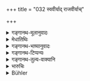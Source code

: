 +++
title = "032 स्ववीर्याद् राजवीर्याच्"

+++

<details><summary>गङ्गानथ-मूलानुवादः</summary>

His own power is more forcible than the King’s power; the twice-born man shall, therefore, punish his enemies by his own power.—(32)
</details>

<details><summary>मेधातिथिः</summary>

राजा कदाचिद् अनिपुणतया न निग्रहेण प्रवर्तेत स्वतस् तु न कदाचिद् उपेक्षेति **स्ववीर्यं** बलीयः ॥ ११.३२ ॥
</details>

<details><summary>गङ्गानथ-भाष्यानुवादः</summary>

It is just possible that the King, being inept, may not inflict the requisite punishment while there is no possibility of the injured person himself ignoring it; it is in this sense that one’s own power is more forcible.—(32)
</details>

<details><summary>गङ्गानथ-टिप्पन्यः</summary>

This verse is quoted in *Aparārka* (p. 232).
</details>

<details><summary>गङ्गानथ-तुल्य-वाक्यानि</summary>

**(verses 11.31-35)**

\[[See 9.290 above]; and texts thereunder; [also 9.313-321.]\]

See Comparative notes for [Verse 11.31].
</details>

<details><summary>भारुचिः</summary>

केन पुनर् उपायेन । यतस् तद् आह ॥ ११.३१ ॥
</details>

<details><summary>Bühler</summary>

032	His own power is greater than the power of the king; the Brahmana therefore, may punish his foes by his own power alone.
</details>
